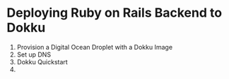 # Deploying Ruby on Rails Backend to Dokku

1. Provision a Digital Ocean Droplet with a Dokku Image
2. Set up DNS
3. Dokku Quickstart
4. 